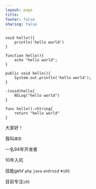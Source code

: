 ```yaml
---
layout: page
title: 
footer: false
sharing: false
---
```


	void hello(){
		println('hello world')
	}
	
	function hello(){
		echo "hello world";
	}
	
	public void hello(){
		System.out.println('hello world');	
	}
	
	-(void)hello{
		NSLog("hello world")
	}

	func hello()->String{
		return "hello world"
	}

大家好！

我叫`龚凯`

一名94年开发者

10年入坑

技能get√  `php`  `java`  `android`  `💗iOS`

目前专注`iOS`






